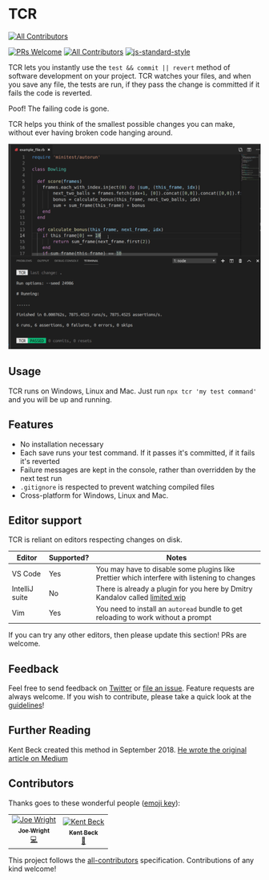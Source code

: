# TCR
[![All Contributors](https://img.shields.io/badge/all_contributors-2-orange.svg?style=flat-square)](#contributors)

[![PRs Welcome](https://img.shields.io/badge/PRs-welcome-brightgreen.svg?style=flat-square)](http://makeapullrequest.com)
[![All Contributors](https://img.shields.io/badge/all_contributors-3-orange.svg?style=flat-square)](./CONTRIBUTORS.md)
[![js-standard-style](https://img.shields.io/badge/code%20style-standard-brightgreen.svg)](https://github.com/standard/standard) 

TCR lets you instantly use the `test && commit || revert` method of software development on your project. TCR watches your files, and when you save any file, the tests are run, if they pass the change is committed if it fails the code is reverted.

Poof! The failing code is gone.

TCR helps you think of the smallest possible changes you can make, without ever having broken code hanging around.

![Example Screenshot](tcr.gif)

## Usage

TCR runs on Windows, Linux and Mac. Just run `npx tcr 'my test command'` and you will be up and running.

## Features

* No installation necessary
* Each save runs your test command. If it passes it's committed, if it fails it's reverted
* Failure messages are kept in the console, rather than overridden by the next test run
* `.gitignore` is respected to prevent watching compiled files
* Cross-platform for Windows, Linux and Mac.

## Editor support

TCR is reliant on editors respecting changes on disk.

Editor|Supported?|Notes
-|-|-
VS Code|Yes|You may have to disable some plugins like Prettier which interfere with listening to changes
IntelliJ suite|No|There is already a plugin for you here by Dmitry Kandalov called [limited wip](https://github.com/dkandalov/limited-wip)
Vim|Yes|You need to install an `autoread` bundle to get reloading to work without a prompt

If you can try any other editors, then please update this section! PRs are welcome.

## Feedback

Feel free to send feedback on [Twitter](https://twitter.com/joe_jag) or [file an issue](https://github.com/joejag/tcr/issues/new). Feature requests are always welcome. If you wish to contribute, please take a quick look at the [guidelines](./CONTRIBUTING.md)!

## Further Reading

Kent Beck created this method in September 2018. [He wrote the original article on Medium](https://medium.com/@kentbeck_7670/test-commit-revert-870bbd756864)
## Contributors

Thanks goes to these wonderful people ([emoji key](https://allcontributors.org/docs/en/emoji-key)):

<!-- ALL-CONTRIBUTORS-LIST:START - Do not remove or modify this section -->
<!-- prettier-ignore -->
<table><tr><td align="center"><a href="http://code.joejag.com"><img src="https://avatars1.githubusercontent.com/u/57625?v=4" width="100px;" alt="Joe Wright"/><br /><sub><b>Joe Wright</b></sub></a><br /><a href="https://github.com/joejag/tcr/commits?author=joejag" title="Code">💻</a></td><td align="center"><a href="http://www.kentbeck.com"><img src="https://avatars2.githubusercontent.com/u/46154?v=4" width="100px;" alt="Kent Beck"/><br /><sub><b>Kent Beck</b></sub></a><br /><a href="#ideas-kentbeck" title="Ideas, Planning, & Feedback">🤔</a></td></tr></table>

<!-- ALL-CONTRIBUTORS-LIST:END -->

This project follows the [all-contributors](https://github.com/all-contributors/all-contributors) specification. Contributions of any kind welcome!